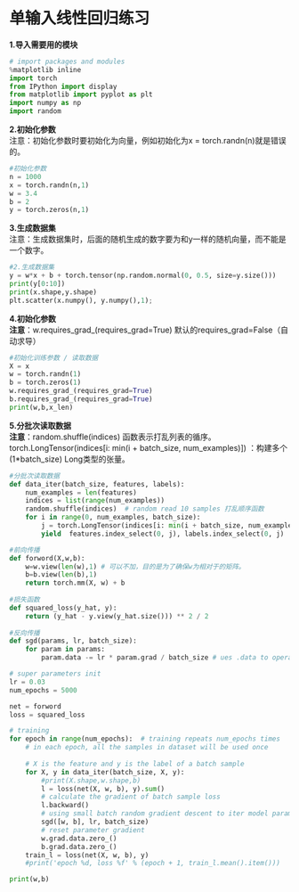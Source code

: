 # 单输入线性回归练习
**1.导入需要用的模块<br>**
```python
# import packages and modules
%matplotlib inline
import torch
from IPython import display
from matplotlib import pyplot as plt
import numpy as np
import random
```
**2.初始化参数<br>**
注意：初始化参数时要初始化为向量，例如初始化为x = torch.randn(n)就是错误的。
```python
#初始化参数
n = 1000
x = torch.randn(n,1)
w = 3.4
b = 2
y = torch.zeros(n,1)
```
**3.生成数据集<br>**
注意：生成数据集时，后面的随机生成的数字要为和y一样的随机向量，而不能是一个数字。
```python
#2.生成数据集
y = w*x + b + torch.tensor(np.random.normal(0, 0.5, size=y.size()))
print(y[0:10])
print(x.shape,y.shape)
plt.scatter(x.numpy(), y.numpy(),1);
```
**4.初始化参数<br>**
**注意**：w.requires_grad_(requires_grad=True)  默认的requires_grad=False（自动求导）
```python
#初始化训练参数 / 读取数据
X = x
w = torch.randn(1)
b = torch.zeros(1)
w.requires_grad_(requires_grad=True)
b.requires_grad_(requires_grad=True)
print(w,b,x_len)
```
**5.分批次读取数据<br>**
**注意**：random.shuffle(indices) 函数表示打乱列表的循序。
torch.LongTensor(indices[i: min(i + batch_size, num_examples)]) ：构建多个(1*batch_size)     Long类型的张量。
```python
#分批次读取数据
def data_iter(batch_size, features, labels):
    num_examples = len(features)
    indices = list(range(num_examples))
    random.shuffle(indices)  # random read 10 samples 打乱顺序函数
    for i in range(0, num_examples, batch_size):
        j = torch.LongTensor(indices[i: min(i + batch_size, num_examples)]) # the last time may be not enough for a whole batch
        yield  features.index_select(0, j), labels.index_select(0, j)

#前向传播
def forword(X,w,b):
    w=w.view(len(w),1) # 可以不加，目的是为了确保w为相对于的矩阵。
    b=b.view(len(b),1)
    return torch.mm(X, w) + b
    
#损失函数
def squared_loss(y_hat, y): 
    return (y_hat - y.view(y_hat.size())) ** 2 / 2
    
#反向传播
def sgd(params, lr, batch_size): 
    for param in params:
        param.data -= lr * param.grad / batch_size # ues .data to operate param without gradient track

# super parameters init
lr = 0.03
num_epochs = 5000

net = forword
loss = squared_loss

# training
for epoch in range(num_epochs):  # training repeats num_epochs times
    # in each epoch, all the samples in dataset will be used once
    
    # X is the feature and y is the label of a batch sample
    for X, y in data_iter(batch_size, X, y):
        #print(X.shape,w.shape,b)
        l = loss(net(X, w, b), y).sum()  
        # calculate the gradient of batch sample loss 
        l.backward()  
        # using small batch random gradient descent to iter model parameters
        sgd([w, b], lr, batch_size)  
        # reset parameter gradient
        w.grad.data.zero_()
        b.grad.data.zero_()
    train_l = loss(net(X, w, b), y)
    #print('epoch %d, loss %f' % (epoch + 1, train_l.mean().item()))

print(w,b)
```
